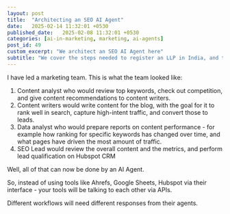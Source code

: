 ```yaml
---
layout: post
title:  "Architecting an SEO AI Agent"
date:   2025-02-14 11:32:01 +0530
published_date:   2025-02-08 11:32:01 +0530
categories: [ai-in-marketing, marketing, ai-agents]
post_id: 49
custom_excerpt: "We architect an SEO AI Agent here"
subtitle: "We cover the steps needed to register an LLP in India, and the ongoing compliance work around it."
---
```



I have led a marketing team. This is what the team looked like:
1. Content analyst who would review top keywords, check out competition, and give content recommendations to content writers.
2. Content writers would write content for the blog, with the goal for it to rank well in search, capture high-intent traffic, and convert those to leads.
3. Data analyst who would prepare reports on content performance - for example how ranking for specific keywords has changed over time, and what pages have driven the most amount of traffic.
4. SEO Lead would review the overall content and the metrics, and perform lead qualification on Hubspot CRM

Well, all of that can now be done by an AI Agent.

So, instead of using tools like Ahrefs, Google Sheets, Hubspot via their interface - your tools will be talking to each other via APIs.

Different workflows will need different responses from their agents. 
